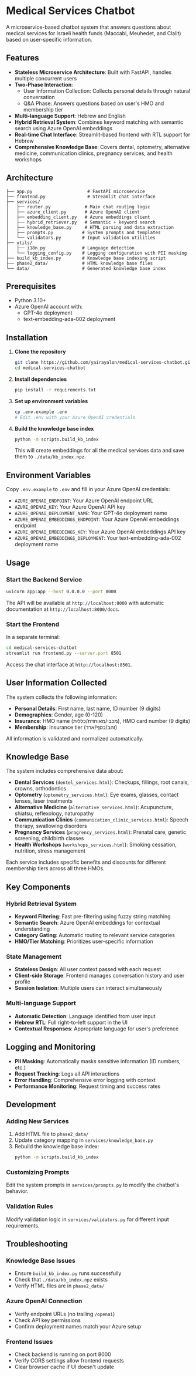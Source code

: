 # Medical Services Chatbot

A microservice-based chatbot system that answers questions about medical services for Israeli health funds (Maccabi, Meuhedet, and Clalit) based on user-specific information.

## Features

- **Stateless Microservice Architecture**: Built with FastAPI, handles multiple concurrent users
- **Two-Phase Interaction**:
  - User Information Collection: Collects personal details through natural conversation
  - Q&A Phase: Answers questions based on user's HMO and membership tier
- **Multi-language Support**: Hebrew and English
- **Hybrid Retrieval System**: Combines keyword matching with semantic search using Azure OpenAI embeddings
- **Real-time Chat Interface**: Streamlit-based frontend with RTL support for Hebrew
- **Comprehensive Knowledge Base**: Covers dental, optometry, alternative medicine, communication clinics, pregnancy services, and health workshops

## Architecture

```
├── app.py                     # FastAPI microservice
├── frontend.py                # Streamlit chat interface
├── services/
│   ├── router.py             # Main chat routing logic
│   ├── azure_client.py       # Azure OpenAI client
│   ├── embedding_client.py   # Azure embeddings client
│   ├── hybrid_retriever.py   # Semantic + keyword search
│   ├── knowledge_base.py     # HTML parsing and data extraction
│   ├── prompts.py           # System prompts and templates
│   └── validators.py        # Input validation utilities
├── utils/
│   ├── i18n.py              # Language detection
│   └── logging_config.py    # Logging configuration with PII masking
├── build_kb_index.py        # Knowledge base indexing script
├── phase2_data/             # HTML knowledge base files
└── data/                    # Generated knowledge base index
```

## Prerequisites

- Python 3.10+
- Azure OpenAI account with:
  - GPT-4o deployment
  - text-embedding-ada-002 deployment

## Installation

1. **Clone the repository**
   ```bash
   git clone https://github.com/yairayalon/medical-services-chatbot.git
   cd medical-services-chatbot
   ```

2. **Install dependencies**
   ```bash
   pip install -r requirements.txt
   ```

3. **Set up environment variables**
   ```bash
   cp .env.example .env
   # Edit .env with your Azure OpenAI credentials
   ```

4. **Build the knowledge base index**
   ```bash
   python -m scripts.build_kb_index
   ```
   This will create embeddings for all the medical services data and save them to `./data/kb_index.npz`.

## Environment Variables

Copy `.env.example` to `.env` and fill in your Azure OpenAI credentials:

- `AZURE_OPENAI_ENDPOINT`: Your Azure OpenAI endpoint URL
- `AZURE_OPENAI_KEY`: Your Azure OpenAI API key
- `AZURE_OPENAI_DEPLOYMENT_NAME`: Your GPT-4o deployment name
- `AZURE_OPENAI_EMBEDDINGS_ENDPOINT`: Your Azure OpenAI embeddings endpoint
- `AZURE_OPENAI_EMBEDDINGS_KEY`: Your Azure OpenAI embeddings API key
- `AZURE_OPENAI_EMBEDDINGS_DEPLOYMENT`: Your text-embedding-ada-002 deployment name

## Usage

### Start the Backend Service

```bash
uvicorn app:app --host 0.0.0.0 --port 8000
```

The API will be available at `http://localhost:8000` with automatic documentation at `http://localhost:8000/docs`.

### Start the Frontend

In a separate terminal:

```bash
cd medical-services-chatbot
streamlit run frontend.py --server.port 8501
```

Access the chat interface at `http://localhost:8501`.

## User Information Collected

The system collects the following information:

- **Personal Details**: First name, last name, ID number (9 digits)
- **Demographics**: Gender, age (0-120)
- **Insurance**: HMO name (מכבי/מאוחדת/כללית), HMO card number (9 digits)
- **Membership**: Insurance tier (זהב/כסף/ארד)

All information is validated and normalized automatically.

## Knowledge Base

The system includes comprehensive data about:

- **Dental Services** (`dentel_services.html`): Checkups, fillings, root canals, crowns, orthodontics
- **Optometry** (`optometry_services.html`): Eye exams, glasses, contact lenses, laser treatments
- **Alternative Medicine** (`alternative_services.html`): Acupuncture, shiatsu, reflexology, naturopathy
- **Communication Clinics** (`communication_clinic_services.html`): Speech therapy, swallowing disorders
- **Pregnancy Services** (`pragrency_services.html`): Prenatal care, genetic screening, childbirth classes
- **Health Workshops** (`workshops_services.html`): Smoking cessation, nutrition, stress management

Each service includes specific benefits and discounts for different membership tiers across all three HMOs.

## Key Components

### Hybrid Retrieval System
- **Keyword Filtering**: Fast pre-filtering using fuzzy string matching
- **Semantic Search**: Azure OpenAI embeddings for contextual understanding
- **Category Gating**: Automatic routing to relevant service categories
- **HMO/Tier Matching**: Prioritizes user-specific information

### State Management
- **Stateless Design**: All user context passed with each request
- **Client-side Storage**: Frontend manages conversation history and user profile
- **Session Isolation**: Multiple users can interact simultaneously

### Multi-language Support
- **Automatic Detection**: Language identified from user input
- **Hebrew RTL**: Full right-to-left support in the UI
- **Contextual Responses**: Appropriate language for user's preference

## Logging and Monitoring

- **PII Masking**: Automatically masks sensitive information (ID numbers, etc.)
- **Request Tracking**: Logs all API interactions
- **Error Handling**: Comprehensive error logging with context
- **Performance Monitoring**: Request timing and success rates

## Development

### Adding New Services

1. Add HTML file to `phase2_data/`
2. Update category mapping in `services/knowledge_base.py`
3. Rebuild the knowledge base index:
   ```bash
   python -m scripts.build_kb_index
   ```

### Customizing Prompts

Edit the system prompts in `services/prompts.py` to modify the chatbot's behavior.

### Validation Rules

Modify validation logic in `services/validators.py` for different input requirements.

## Troubleshooting

### Knowledge Base Issues
- Ensure `build_kb_index.py` runs successfully
- Check that `./data/kb_index.npz` exists
- Verify HTML files are in `phase2_data/`

### Azure OpenAI Connection
- Verify endpoint URLs (no trailing `/openai`)
- Check API key permissions
- Confirm deployment names match your Azure setup

### Frontend Issues
- Check backend is running on port 8000
- Verify CORS settings allow frontend requests
- Clear browser cache if UI doesn't update